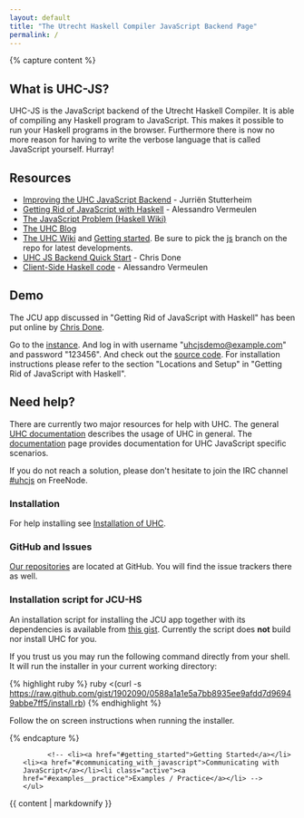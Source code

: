 ```yaml
---
layout: default
title: "The Utrecht Haskell Compiler JavaScript Backend Page"
permalink: /
---
```

{% capture content %}

## What is UHC-JS?
UHC-JS is the JavaScript backend of the Utrecht Haskell Compiler. It is able of
compiling any Haskell program to JavaScript. This makes it possible to run your
Haskell programs in the browser. Furthermore there is now no more reason for
having to write the verbose language that is called JavaScript yourself. Hurray!

## Resources

* [Improving the UHC JavaScript Backend](http://www.norm2782.com/improving-uhc-js-report.pdf) - Jurriën Stutterheim
* [Getting Rid of JavaScript with Haskell](http://alessandrovermeulen.me/2012/01/26/getting-rid-of-javascript-with-haskell) - Alessandro Vermeulen
* [The JavaScript Problem (Haskell Wiki)](http://www.haskell.org/haskellwiki/The_JavaScript_Problem#UHC)
* [The UHC Blog](http://utrechthaskellcompiler.wordpress.com/)
* [The UHC Wiki](http://www.cs.uu.nl/wiki/UHC) and [Getting started](http://www.cs.uu.nl/wiki/bin/view/UHC/GettingStarted). 
  Be sure to pick the [js](https://github.com/UU-ComputerScience/uhc/tree/js) branch on the repo for latest developments.
* [UHC JS Backend Quick Start](http://chrisdone.com/posts/2012-01-06-uhc-javascript.html) - Chris Done
* [Client-Side Haskell code](https://github.com/spockz/JCU/tree/master/resources/static/hjs) - Alessandro Vermeulen

## Demo
The JCU app discussed in "Getting Rid of JavaScript with Haskell" has been put
online by [Chris Done](http://chrisdone.com/).

Go to the [instance](http://jcu.chrisdone.com/login). And log in with username
"uhcjsdemo@example.com" and password "123456". And check out the [source
code](https://github.com/UU-ComputerScience/JCU). For installation instructions
please refer to the section "Locations and Setup" in "Getting Rid of JavaScript
with Haskell".

## Need help?
There are currently two major resources for help with UHC. The general [UHC
documentation][uhc-extensive-doc] describes the usage of UHC in general. The
[documentation]({{site.baseurl}}/documentation.html) page provides documentation
for UHC JavaScript specific scenarios.

If you do not reach a solution, please don't hesitate to join the IRC channel
[#uhcjs](irc://irc.freenode.net/uhcjs) on FreeNode.



### Installation
For help installing see [Installation of UHC]({{site.baseurl}}/documentation.html#installation_of_uhc).

### GitHub and Issues
[Our repositories](https://github.com/UU-ComputerScience/) are located at
GitHub. You will find the issue trackers there as well.

### Installation script for JCU-HS
An installation script for installing the JCU app together with its dependencies
is available from [this gist][jcu-install-script]. Currently the script does
**not** build nor install UHC for you.

If you trust us you may run the following command directly from your shell. It
will run the installer in your current working directory:

{% highlight ruby %}
ruby <(curl -s https://raw.github.com/gist/1902090/0588a1a1e5a7bb8935ee9afdd7d96949abbe7ff5/install.rb)
{% endhighlight %}

Follow the on screen instructions when running the installer.


[jcu-spockz-fork]: https://github.com/spockz/JCU
[jcu-install-script]: https://gist.github.com/1902090 "A Ruby Script to install JCU and dependencies."
[uhc-github]: https://github.com/UU-ComputerScience
[uhc-js]: https://github.com/UU-ComputerScience/uhc-js
[uhc-extensive-doc]: http://www.cs.uu.nl/wiki/bin/view/Ehc/Documentation

{% endcapture %}

<div class="container">
  <div class="row">
  <div class="span3 bs-docs-sidebar">
    <ul class="nav nav-list bs-docs-sidenav" data-spy="affix"  data-offset-top="80">

          <!-- <li><a href="#getting_started">Getting Started</a></li><li><a href="#communicating_with_javascript">Communicating with JavaScript</a></li><li class="active"><a href="#examples__practice">Examples / Practice</a></li> -->
    </ul>
  </div>
  <div class="span9 content">
    {{ content | markdownify }}
  </div>
  </div>
</div>